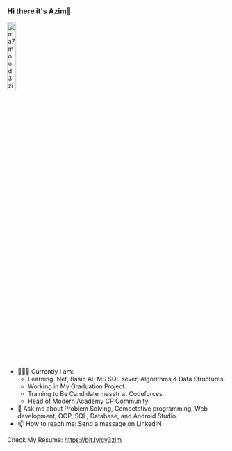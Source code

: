 ### Hi there it's Azim👋 

<img src="https://komarev.com/ghpvc/?username=ma7moud3zim&label=Profile%20views&color=A325E2&labelColor=FFFFFF&style=for-the-badge" alt="ma7moud3zim" width=20%/>
<!--
**ma7moud3zim/ma7moud3zim** is a ✨ _special_ ✨ repository because its `README.md` (this file) appears on your GitHub profile.
-->

- 👨🏻‍💻 Currently I am:
    - Learning .Net, Basic AI, MS SQL sever, Algorithms & Data Structures.
    - Working in My Graduation Project.
    - Training to Be Candidate masetr at Codeforces. 
    - Head of Modern Academy CP Community.
- 💬 Ask me about Problem Solving, Competetive programming, Web development, OOP, SQL, Database, and Android Studio.
- 📫 How to reach me: Send a message on LinkedIN

Check My Resume: https://bit.ly/cv3zim


